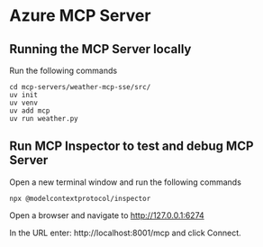 # Azure MCP Server

## Running the MCP Server locally 
Run the following commands
```
cd mcp-servers/weather-mcp-sse/src/
uv init
uv venv
uv add mcp
uv run weather.py
```

## Run MCP Inspector to test and debug MCP Server
Open a new terminal window and run the following commands
```
npx @modelcontextprotocol/inspector
```

Open a browser and navigate to http://127.0.0.1:6274

In the URL enter: http://localhost:8001/mcp and click Connect. 




    